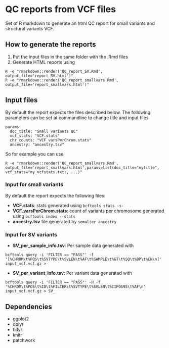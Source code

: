 # QC reports from VCF files

Set of R markdown to generate an html QC report for small variants and structural variants VCF.

## How to generate the reports

1. Put the input files in the same folder with the .Rmd files
2. Generate HTML reports using

```
R -e "rmarkdown::render('QC_report_SV.Rmd', output_file='report_SV.html')"
R -e "rmarkdown::render('QC_report_smallvars.Rmd', output_file='report_smallvars.html')"
```

## Input files
By default the report expects the files described below. The following parameters can be set at commandline to change title and input files

```
params:
  doc_title: "Small variants QC"
  vcf_stats: "VCF.stats"
  chr_counts: "VCF_varsPerChrom.stats"
  ancestry: "ancestry.tsv"
```

So for example you can use

```
R -e "rmarkdown::render('QC_report_smallvars.Rmd', output_file='report_smallvars.html',params=list(doc_title="mytitle", vcf_stats="my_vcfstats.txt:, ...)"
```

### Input for small variants
By default the report expects the following files:
- **VCF.stats**: stats generated using `bcftools stats -s-`
- **VCF_varsPerChrom.stats**: count of variants per chromosome generated using `bcftools index --stats`
- **ancestry.tsv** file generated by `somalier ancestry`

### Input for SV variants
- **SV_per_sample_info.tsv**: Per sample data generated with

```
bcftools query -i 'FILTER == "PASS"' -f '[%CHROM\t%POS\t%SVTYPE\t%SVLEN\t%AF\t%SAMPLE\t%GT\t%SQ\t%DP\t%CN\n]' input_vcf.vcf.gz >
```

- **SV_per_variant_info.tsv**: Per variant data generated with

```
bcftools query -i 'FILTER == "PASS"' -H -f '%CHROM\t%POS\t%ID\t%FILTER\t%SVTYPE\t%SVLEN\t%CIPOS95\t%AF\n' input_vcf.vcf.gz > SV_
```

## Dependencies
- ggplot2
- dplyr
- tidyr
- knitr
- patchwork
